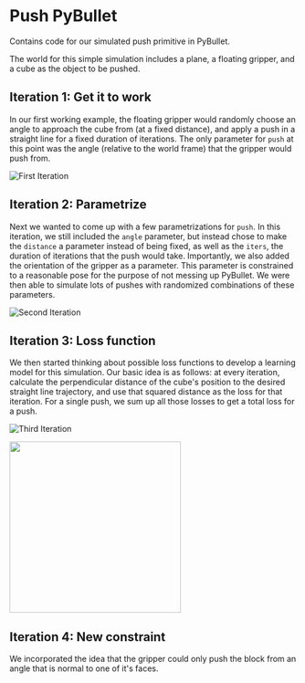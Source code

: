 # Push PyBullet
Contains code for our simulated push primitive in PyBullet.

The world for this simple simulation includes a plane, a floating gripper, and a cube as the object to be pushed.

## Iteration 1: Get it to work
In our first working example, the floating gripper would randomly choose an angle to approach the cube from (at a fixed distance), and apply a push in a straight line for a fixed duration of iterations. The only parameter for `push` at this point was the angle (relative to the world frame) that the gripper would push from. 

![First Iteration](https://github.com/ivanjut/push-pybullet/blob/master/demos/first_iteration.gif)

## Iteration 2: Parametrize
Next we wanted to come up with a few parametrizations for `push`. In this iteration, we still included the `angle` parameter, but instead chose to make the `distance` a parameter instead of being fixed, as well as the `iters`, the duration of iterations that the push would take. Importantly, we also added the orientation of the gripper as a parameter. This parameter is constrained to a reasonable pose for the purpose of not messing up PyBullet. We were then able to simulate lots of pushes with randomized combinations of these parameters.

![Second Iteration](https://github.com/ivanjut/push-pybullet/blob/master/demos/second_iteration.gif)

## Iteration 3: Loss function
We then started thinking about possible loss functions to develop a learning model for this simulation. Our basic idea is as follows: at every iteration, calculate the perpendicular distance of the cube's position to the desired straight line trajectory, and use that squared distance as the loss for that iteration. For a single push, we sum up all those losses to get a total loss for a push.

![Third Iteration](https://github.com/ivanjut/push-pybullet/blob/master/demos/third_iteration.gif)

<img src="https://github.com/ivanjut/push-pybullet/blob/master/demos/initial_losses.png" width="300" height="300">

## Iteration 4: New constraint
We incorporated the idea that the gripper could only push the block from an angle that is normal to one of it's faces. 
